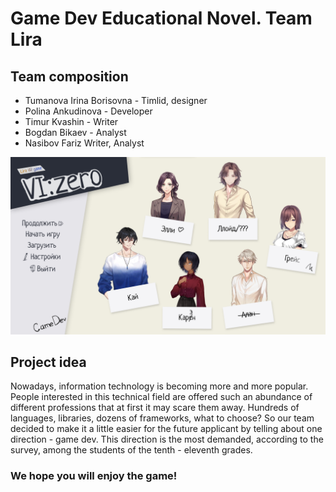# Game Dev Educational Novel. Team Lira


## Team composition

- Tumanova Irina Borisovna - Timlid, designer
- Polina Ankudinova - Developer
- Timur Kvashin - Writer
- Bogdan Bikaev - Analyst
- Nasibov Fariz Writer, Analyst



![Иллюстрация к проекту](https://github.com/lloppy/novel/blob/main/main.png)



## Project idea

Nowadays, information technology is becoming more and more popular. People interested in this technical field are offered such an abundance of different professions that at first it may scare them away. Hundreds of languages, libraries, dozens of frameworks, what to choose? So our team decided to make it a little easier for the future applicant by telling about one direction - game dev. This direction is the most demanded, according to the survey, among the students of the tenth - eleventh grades.



### We hope you will enjoy the game!
